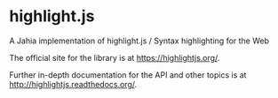 # highlight.js
A Jahia implementation of highlight.js / Syntax highlighting for the Web

The official site for the library is at https://highlightjs.org/.

Further in-depth documentation for the API and other topics is at http://highlightjs.readthedocs.org/.

